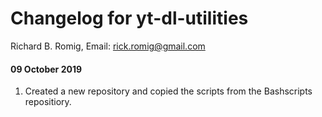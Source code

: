 # Changelog for yt-dl-utilities
Richard B. Romig, Email: <rick.romig@gmail.com>

#### 09 October 2019
1. Created a new repository and copied the scripts from the Bashscripts repositiory.
